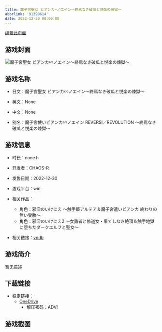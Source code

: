 ```yaml
---
title: 魔子宮聖女 ビアンカ∽ノエイン～終焉なき破瓜と悦楽の煉獄～
abbrlink: '91390614'
date: 2022-12-30 00:00:00
---
```

[编辑此页面](https://github.com/ACG-3/ADV3-source/blob/main/source/_posts/games/%E9%AD%94%E5%AD%90%E5%AE%AE%E8%81%96%E5%A5%B3%20%E3%83%93%E3%82%A2%E3%83%B3%E3%82%AB%E2%88%BD%E3%83%8E%E3%82%A8%E3%82%A4%E3%83%B3%EF%BD%9E%E7%B5%82%E7%84%89%E3%81%AA%E3%81%8D%E7%A0%B4%E7%93%9C%E3%81%A8%E6%82%A6%E6%A5%BD%E3%81%AE%E7%85%89%E7%8D%84%EF%BD%9E.md)

## 游戏封面

![魔子宮聖女 ビアンカ∽ノエイン～終焉なき破瓜と悦楽の煉獄～](https://pan.timero.xyz/d/onedrive/img_lib_001/%E9%AD%94%E5%AD%90%E5%AE%AE%E8%81%96%E5%A5%B3%20%E3%83%93%E3%82%A2%E3%83%B3%E3%82%AB%E2%88%BD%E3%83%8E%E3%82%A8%E3%82%A4%E3%83%B3%EF%BD%9E%E7%B5%82%E7%84%89%E3%81%AA%E3%81%8D%E7%A0%B4%E7%93%9C%E3%81%A8%E6%82%A6%E6%A5%BD%E3%81%AE%E7%85%89%E7%8D%84%EF%BD%9E_cover.avif)


## 游戏名称

- 日文：魔子宮聖女 ビアンカ∽ノエイン～終焉なき破瓜と悦楽の煉獄～
- 英文：None
- 中文：None

- 别名：魔子宮使いビアンカ∽ノエイン REVERSI／REVOLUTION ～終焉なき破瓜と悦楽の煉獄～


## 游戏信息

- 时长：none h
- 开发者：CHAOS-R
- 发售日期：2022-12-30
- 游戏平台：win
- 相关作品：
   - 角色：邪淫のいけにえ ～触手姫アルテア＆魔子宮遣いビアンカ 終わりの無い受胎～
   - 角色：邪淫のいけにえ2 ～女勇者と修道女・果てしなき絶頂＆触手地獄に堕ちたダークエルフと聖女～

- 相关链接：[vndb](https://vndb.org/v39339)


## 游戏简介

暂无描述


## 下载链接

- 稳定链接：
    - [OneDrive](https://pan.timero.xyz/onedrive/adv_lib_001/%E9%AD%94%E5%AD%90%E5%AE%AE%E8%81%96%E5%A5%B3%20%E3%83%93%E3%82%A2%E3%83%B3%E3%82%AB%E2%88%BD%E3%83%8E%E3%82%A8%E3%82%A4%E3%83%B3%EF%BD%9E%E7%B5%82%E7%84%89%E3%81%AA%E3%81%8D%E7%A0%B4%E7%93%9C%E3%81%A8%E6%82%A6%E6%A5%BD%E3%81%AE%E7%85%89%E7%8D%84%EF%BD%9E)
        - 解压密码：ADV!



## 游戏截图


